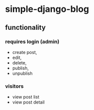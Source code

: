 # simple-django-blog

## functionality
### requires login (admin)
  * create post,
  * edit,
  * delete,
  * publish,
  * unpublish

### visitors
  * view post list
  * view post detail
